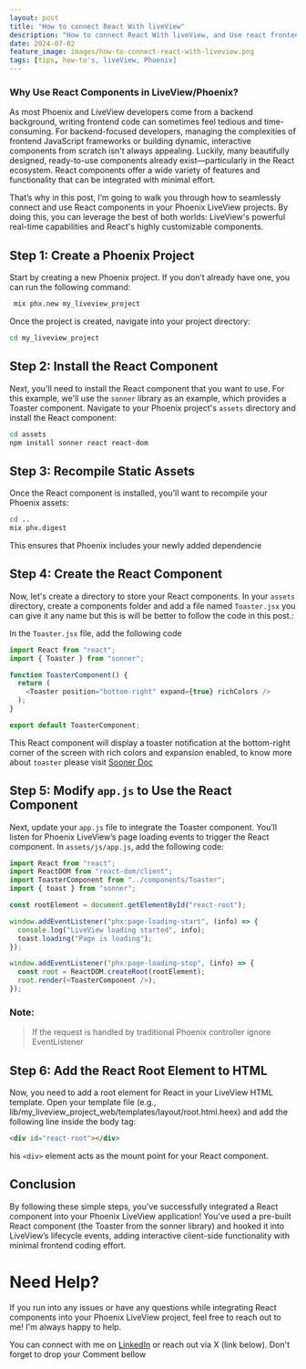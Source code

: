 ```yaml
---
layout: post
title: "How to connect React With liveView"
description: "How to connect React With liveView, and Use react frontend component in liveView/Phoenix"
date: 2024-07-02
feature_image: images/how-to-connect-react-with-liveview.png
tags: [tips, how-to's, liveView, Phoenix]
---
```


### Why Use React Components in LiveView/Phoenix?

As most Phoenix and LiveView developers come from a backend background, writing frontend code can sometimes feel tedious and time-consuming. For backend-focused developers, managing the complexities of frontend JavaScript frameworks or building dynamic, interactive components from scratch isn't always appealing. Luckily, many beautifully designed, ready-to-use components already exist—particularly in the React ecosystem. React components offer a wide variety of features and functionality that can be integrated with minimal effort.

That’s why in this post, I’m going to walk you through how to seamlessly connect and use React components in your Phoenix LiveView projects. By doing this, you can leverage the best of both worlds: LiveView's powerful real-time capabilities and React's highly customizable components.

<!--more-->

## Step 1: Create a Phoenix Project
Start by creating a new Phoenix project. If you don’t already have one, you can run the following command:
```bash
 mix phx.new my_liveview_project
```
Once the project is created, navigate into your project directory:

```bash
cd my_liveview_project
```

## Step 2: Install the React Component
Next, you'll need to install the React component that you want to use. For this example, we'll use the `sonner` library as an example, which provides a Toaster component.
Navigate to your Phoenix project's `assets` directory and install the React component:


```bash
cd assets
npm install sonner react react-dom
```

## Step 3: Recompile Static Assets
Once the React component is installed, you'll want to recompile your Phoenix assets:

```bash
cd ..
mix phx.digest
```
This ensures that Phoenix includes your newly added dependencie

## Step 4: Create the React Component
Now, let's create a directory to store your React components. In your `assets` directory, create a components folder and add a file named `Toaster.jsx` you can give it any name but this is will be better to follow the code in this post.:

In the `Toaster.jsx` file, add the following code

```javascript
import React from "react";
import { Toaster } from "sonner";

function ToasterComponent() {
  return (
    <Toaster position="bottom-right" expand={true} richColors />
  );
}

export default ToasterComponent;
```

This React component will display a toaster notification at the bottom-right corner of the screen with rich colors and expansion enabled, to know more about `toaster` please visit [Sooner Doc](https://sonner.emilkowal.ski/getting-started "Sooner Documentation")

## Step 5: Modify `app.js` to Use the React Component
Next, update your `app.js` file to integrate the Toaster component. You’ll listen for Phoenix LiveView’s page loading events to trigger the React component. In `assets/js/app.js`, add the following code:

``` javascript
import React from "react";
import ReactDOM from "react-dom/client";
import ToasterComponent from "../components/Toaster";
import { toast } from "sonner";

const rootElement = document.getElementById("react-root");

window.addEventListener("phx:page-loading-start", (info) => {
  console.log("LiveView loading started", info);
  toast.loading("Page is loading");
});

window.addEventListener("phx:page-loading-stop", (info) => {
  const root = ReactDOM.createRoot(rootElement);
  root.render(<ToasterComponent />);
});

```
### Note:
> If the request is handled by traditional Phoenix controller ignore EventListener

## Step 6: Add the React Root Element to HTML
Now, you need to add a root element for React in your LiveView HTML template. Open your template file (e.g., lib/my_liveview_project_web/templates/layout/root.html.heex) and add the following line inside the body tag:

```html
<div id="react-root"></div>
```
his `<div>` element acts as the mount point for your React component.

## Conclusion
By following these simple steps, you've successfully integrated a React component into your Phoenix LiveView application! You've used a pre-built React component (the Toaster from the sonner library) and hooked it into LiveView’s lifecycle events, adding interactive client-side functionality with minimal frontend coding effort.

# Need Help?
If you run into any issues or have any questions while integrating React components into your Phoenix LiveView project, feel free to reach out to me! I'm always happy to help.

You can connect with me on [LinkedIn](www.linkedin.com/in/adeyeye-seyi-269226213 "LinkedIn") or reach out via X (link below).
Don't forget to drop your Comment bellow

<!-- Put this code anywhere in the body of your page where you want the badge to show up. -->

